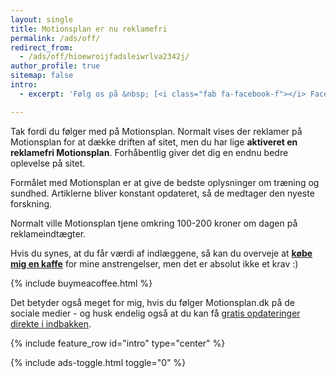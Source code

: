```yaml
---
layout: single
title: Motionsplan er nu reklamefri
permalink: /ads/off/
redirect_from:
  - /ads/off/hioewroijfadsleiwrlva2342j/
author_profile: true
sitemap: false
intro:
  - excerpt: 'Følg os på &nbsp; [<i class="fab fa-facebook-f"></i> Facebook](https://www.facebook.com/motionsplan/){: .btn .btn--facebook } og [<i class="fab fa-twitter"></i> Twitter](https://twitter.com/motionsplan){: .btn .btn--twitter } og [<i class="fab fa-instagram"></i> Instagram](https://www.instagram.com/motionsplan/){: .btn .btn--warning } og [<i class="fab fa-pinterest"></i> Pinterest](https://www.pinterest.com/motionsplan/){: .btn .btn--danger }'

---
```


Tak fordi du følger med på Motionsplan. Normalt vises der reklamer på Motionsplan for at dække driften af sitet, men du har lige **aktiveret en reklamefri Motionsplan**. Forhåbentlig giver det dig en endnu bedre oplevelse på sitet.

Formålet med Motionsplan er at give de bedste oplysninger om træning og sundhed. Artiklerne bliver konstant opdateret, så de medtager den nyeste forskning.

Normalt ville Motionsplan tjene omkring 100-200 kroner om dagen på reklameindtægter.

Hvis du synes, at du får værdi af indlæggene, så kan du overveje at **[købe mig en kaffe](https://www.buymeacoffee.com/lsolesen/)** for mine anstrengelser, men det er absolut ikke et krav :)

{% include buymeacoffee.html %}

Det betyder også meget for mig, hvis du følger Motionsplan.dk på de sociale medier - og husk endelig også at du kan få [gratis opdateringer direkte i indbakken](/nyhedsbrev/).

{% include feature_row id="intro" type="center" %}

{% include ads-toggle.html toggle="0" %}
